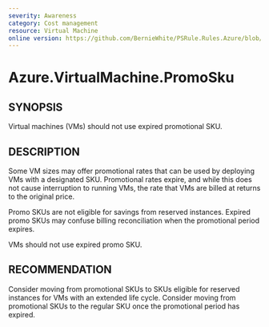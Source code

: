 ```yaml
---
severity: Awareness
category: Cost management
resource: Virtual Machine
online version: https://github.com/BernieWhite/PSRule.Rules.Azure/blob/master/docs/rules/en/Azure.VM.PromoSku.md
---
```


# Azure.VirtualMachine.PromoSku

## SYNOPSIS

Virtual machines (VMs) should not use expired promotional SKU.

## DESCRIPTION

Some VM sizes may offer promotional rates that can be used by deploying VMs with a designated SKU.
Promotional rates expire, and while this does not cause interruption to running VMs, the rate that VMs are billed at returns to the original price.

Promo SKUs are not eligible for savings from reserved instances.
Expired promo SKUs may confuse billing reconciliation when the promotional period expires.

VMs should not use expired promo SKU.

## RECOMMENDATION

Consider moving from promotional SKUs to SKUs eligible for reserved instances for VMs with an extended life cycle.
Consider moving from promotional SKUs to the regular SKU once the promotional period has expired.
